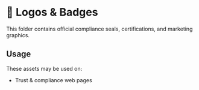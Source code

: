 # 📁 Logos & Badges

This folder contains official compliance seals, certifications, and marketing graphics.

## Usage

These assets may be used on:
- Trust & compliance web pages

